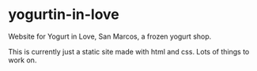 # yogurtin-in-love
Website for Yogurt in Love, San Marcos, a frozen yogurt shop.

This is currently just a static site made with html and css. 
Lots of things to work on. 
